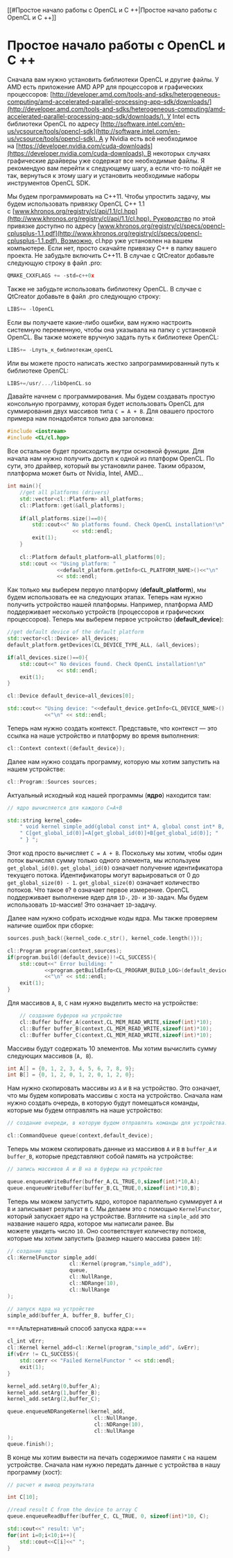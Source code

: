 
[[#Простое начало работы с OpenCL и C ++|Простое начало работы с OpenCL и C ++]]

# Простое начало работы с OpenCL и C ++

Сначала вам нужно установить библиотеки OpenCL и другие файлы. У AMD есть приложение AMD APP для процессоров и графических процессоров: [http://developer.amd.com/tools-and-sdks/heterogeneous-computing/amd-accelerated-parallel-processing-app-sdk/downloads/](http://developer.amd.com/tools-and-sdks/heterogeneous-computing/amd-accelerated-parallel-processing-app-sdk/downloads/). У Intel есть библиотеки OpenCL по адресу [http://software.intel.com/en-us/vcsource/tools/opencl-sdk](http://software.intel.com/en-us/vcsource/tools/opencl-sdk). А у Nvidia есть всё необходимое на [https://developer.nvidia.com/cuda-downloads](https://developer.nvidia.com/cuda-downloads). В некоторых случаях графические драйверы уже содержат все необходимые файлы. Я рекомендую вам перейти к следующему шагу, а если что-то пойдёт не так, вернуться к этому шагу и установить необходимые наборы инструментов OpenCL SDK.  
 
Мы будем программировать на C++11. Чтобы упростить задачу, мы будем использовать привязку OpenCL C++ 1.1 с [www.khronos.org/registry/cl/api/1.1/cl.hpp](http://www.khronos.org/registry/cl/api/1.1/cl.hpp). Руководство по этой привязке доступно по адресу [www.khronos.org/registry/cl/specs/opencl-cplusplus-1.1.pdf](http://www.khronos.org/registry/cl/specs/opencl-cplusplus-1.1.pdf). Возможно, cl.hpp уже установлен на вашем компьютере. Если нет, просто скачайте привязку C++ в папку вашего проекта. Не забудьте включить C++11. В случае с QtCreator добавьте следующую строку в файл .pro:
```c++
QMAKE_CXXFLAGS += -std=c++0x
```

Также не забудьте использовать библиотеку OpenCL. В случае с QtCreator добавьте в файл .pro следующую строку:
```c++
LIBS+= -lOpenCL
```

Если вы получаете какие-либо ошибки, вам нужно настроить системную переменную, чтобы она указывала на папку с установкой OpenCL. Вы также можете вручную задать путь к библиотеке OpenCL:
```c++
LIBS+= -Lпуть_к_библиотекам_openCL
```

Или вы можете просто написать жестко запрограммированный путь к библиотеке OpenCL:
```c++
LIBS+=/usr/.../libOpenCL.so
```

Давайте начнем с программирования. Мы будем создавать простую консольную программу, которая будет использовать OpenCL для суммирования двух массивов типа `C = A + B`. Для oвашего простого примера нам понадобятся только два заголовка:
```c++
#include <iostream>
#include <CL/cl.hpp>
```

Все остальное будет происходить внутри основной функции. Для начала нам нужно получить доступ к одной из платформ OpenCL. По сути, это драйвер, который вы установили ранее. Таким образом, платформа может быть от Nvidia, Intel, AMD...
```c++
int main(){
    //get all platforms (drivers)
	std::vector<cl::Platform> all_platforms;
	cl::Platform::get(&all_platforms);
	
	if(all_platforms.size()==0){
		std::cout<<" No platforms found. Check OpenCL installation!\n"
					 << std::endl;
		exit(1);
	}
	
	cl::Platform default_platform=all_platforms[0];
	std::cout << "Using platform: "
				<<default_platform.getInfo<CL_PLATFORM_NAME>()<<"\n"
				<< std::endl;
```

Как только мы выберем первую платформу (**default_platform**), мы будем использовать ее на следующих этапах. Теперь нам нужно получить устройство нашей платформы. Например, платформа AMD поддерживает несколько устройств (процессоров и графических процессоров). Теперь мы выберем первое устройство (**default_device**):
```c++
//get default device of the default platform
std::vector<cl::Device> all_devices;
default_platform.getDevices(CL_DEVICE_TYPE_ALL, &all_devices);

if(all_devices.size()==0){
	std::cout<<" No devices found. Check OpenCL installation!\n" 
				<< std::endl;
	exit(1);
}

cl::Device default_device=all_devices[0];

std::cout<< "Using device: "<<default_device.getInfo<CL_DEVICE_NAME>()
			<<"\n" << std::endl;
```

Теперь нам нужно создать контекст. Представьте, что контекст — это ссылка на наше устройство и платформу во время выполнения:
```c++
cl::Context context({default_device});
```

Далее нам нужно создать программу, которую мы хотим запустить на нашем устройстве:
```c++
cl::Program::Sources sources;
```

Актуальный исходный код нашей программы (**ядро**) находится там:
```c++
// ядро вычисляется для каждого C=A+B

std::string kernel_code=
	" void kernel simple_add(global const int* A, global const int* B, global int* C){ "
	" C[get_global_id(0)]=A[get_global_id(0)]+B[get_global_id(0)]; "
	" } ";
```

Этот код просто вычисляет `C = A + B`. Поскольку мы хотим, чтобы один поток вычислял сумму только одного элемента, мы используем `get_global_id(0)`. `get_global_id(0)` означает получение идентификатора текущего потока. Идентификаторы могут варьироваться от 0 до `get_global_size(0) - 1`. `get_global_size(0)` означает количество потоков. Что такое `0`? `0` означает первое измерение. OpenCL поддерживает выполнение ядер для `1D-`, `2D-` и `3D-`задач. Мы будем использовать `1D`-массив! Это означает `1D`-задачу.  
  
Далее нам нужно собрать исходные коды ядра. Мы также проверяем наличие ошибок при сборке:
```c++
sources.push_back({kernel_code.c_str(), kernel_code.length()});

cl::Program program(context,sources);
if(program.build({default_device})!=CL_SUCCESS){
	std::cout<<" Error building: "
			<<program.getBuildInfo<CL_PROGRAM_BUILD_LOG>(default_device)
			<<"\n" << std::endl;
	exit(1);
}
```

Для массивов `A`, `B`, `C` нам нужно выделить место на устройстве:
```c++
    // создание буферов на устройстве
    cl::Buffer buffer_A(context,CL_MEM_READ_WRITE,sizeof(int)*10);
    cl::Buffer buffer_B(context,CL_MEM_READ_WRITE,sizeof(int)*10);
    cl::Buffer buffer_C(context,CL_MEM_READ_WRITE,sizeof(int)*10);
```

Массивы будут содержать 10 элементов. Мы хотим вычислить сумму следующих массивов (`A, B`).
```c++
int A[] = {0, 1, 2, 3, 4, 5, 6, 7, 8, 9};
int B[] = {0, 1, 2, 0, 1, 2, 0, 1, 2, 0};
```

Нам нужно скопировать массивы из `A` и `B` на устройство. Это означает, что мы будем копировать массивы с хоста на устройство. Сначала нам нужно создать очередь, в которую будут помещаться команды, которые мы будем отправлять на наше устройство:
```c++
// создание очереди, в которую будем отправлять команды для устройства.

cl::CommandQueue queue(context,default_device);
```

Теперь мы можем скопировать данные из массивов `A` и `B` в `buffer_A` и `buffer_B`, которые представляют собой память на устройстве:
```c++
// запись массивов A и B на в буферы на устройстве

queue.enqueueWriteBuffer(buffer_A,CL_TRUE,0,sizeof(int)*10,A);
queue.enqueueWriteBuffer(buffer_B,CL_TRUE,0,sizeof(int)*10,B);
```

Теперь мы можем запустить ядро, которое параллельно суммирует `A` и `B` и записывает результат в `C`. Мы делаем это с помощью `KernelFunctor`, который запускает ядро на устройстве. Взгляните на `simple_add` это название нашего ядра, которое мы написали ранее. Вы можете увидеть число `10`. Оно соответствует количеству потоков, которые мы хотим запустить (размер нашего массива равен `10`):
```c++
// создание ядра
cl::KernelFunctor simple_add(
					cl::Kernel(program,"simple_add"),
					queue,
					cl::NullRange,
					cl::NDRange(10),
					cl::NullRange
);

// запуск ядра на устройстве
simple_add(buffer_A, buffer_B, buffer_C);
```

===Альтернативный способ запуска ядра:===
```c++
cl_int vErr;
cl::Kernel kernel_add=cl::Kernel(program,"simple_add", &vErr);
if(vErr != CL_SUCCESS){
	std::cerr << "Failed KernelFunctor " << std::endl;
	exit(1);
}

kernel_add.setArg(0,buffer_A);
kernel_add.setArg(1,buffer_B);
kernel_add.setArg(2,buffer_C);

queue.enqueueNDRangeKernel(kernel_add,
							cl::NullRange,
							cl::NDRange(10),
							cl::NullRange
);
queue.finish();
```

В конце мы хотим вывести на печать содержимое памяти `C` на нашем устройстве. Сначала нам нужно передать данные с устройства в нашу программу (хост):
```c++
// расчет и вывод результата

int C[10];

//read result C from the device to array C
queue.enqueueReadBuffer(buffer_C, CL_TRUE, 0, sizeof(int)*10, C);

std::cout<<" result: \n";
for(int i=0;i<10;i++){
	std::cout<<C[i]<<" ";
}
```

